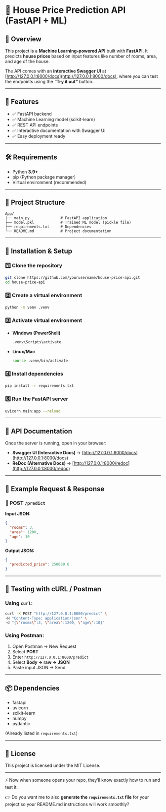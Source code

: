 
# 🏡 House Price Prediction API (FastAPI + ML)

## 📌 Overview

This project is a **Machine Learning-powered API** built with **FastAPI**.
It predicts **house prices** based on input features like number of rooms, area, and age of the house.

The API comes with an **interactive Swagger UI** at [http://127.0.0.1:8000/docs](http://127.0.0.1:8000/docs), where you can test the endpoints using the **“Try it out”** button.

---

## 🎯 Features

* ✅ FastAPI backend
* ✅ Machine Learning model (scikit-learn)
* ✅ REST API endpoints
* ✅ Interactive documentation with Swagger UI
* ✅ Easy deployment ready

---

## 🛠️ Requirements

* Python **3.9+**
* pip (Python package manager)
* Virtual environment (recommended)

---

## 📂 Project Structure

```
App/
├── main.py              # FastAPI application
├── model.pkl            # Trained ML model (pickle file)
├── requirements.txt     # Dependencies
└── README.md            # Project documentation
```

---

## 🚀 Installation & Setup

### 1️⃣ Clone the repository

```bash
git clone https://github.com/yourusername/house-price-api.git
cd house-price-api
```

### 2️⃣ Create a virtual environment

```bash
python -m venv .venv
```

### 3️⃣ Activate virtual environment

* **Windows (PowerShell)**

  ```bash
  .venv\Scripts\activate
  ```
* **Linux/Mac**

  ```bash
  source .venv/bin/activate
  ```

### 4️⃣ Install dependencies

```bash
pip install -r requirements.txt
```

### 5️⃣ Run the FastAPI server

```bash
uvicorn main:app --reload
```

---

## 📖 API Documentation

Once the server is running, open in your browser:

* **Swagger UI (Interactive Docs)** → [http://127.0.0.1:8000/docs](http://127.0.0.1:8000/docs)
* **ReDoc (Alternative Docs)** → [http://127.0.0.1:8000/redoc](http://127.0.0.1:8000/redoc)

---

## 📌 Example Request & Response

### 🔹 POST `/predict`

**Input JSON:**

```json
{
  "rooms": 3,
  "area": 1200,
  "age": 10
}
```

**Output JSON:**

```json
{
  "predicted_price": 250000.0
}
```

---

## 🧪 Testing with cURL / Postman

### Using `curl`:

```bash
curl -X POST "http://127.0.0.1:8000/predict" \
-H "Content-Type: application/json" \
-d "{\"rooms\":3, \"area\":1200, \"age\":10}"
```

### Using Postman:

1. Open Postman → New Request
2. Select **POST**
3. Enter `http://127.0.0.1:8000/predict`
4. Select **Body → raw → JSON**
5. Paste input JSON → Send

---

## 📦 Dependencies

* fastapi
* uvicorn
* scikit-learn
* numpy
* pydantic

(Already listed in `requirements.txt`)

---

## 📜 License

This project is licensed under the MIT License.

---

⚡ Now when someone opens your repo, they’ll know exactly how to run and test it.

👉 Do you want me to also **generate the `requirements.txt` file** for your project so your README.md instructions will work smoothly?
